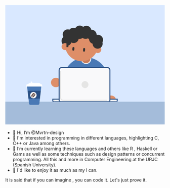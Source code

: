 
![](https://github.com/Mvrtn-design/Mvrtn-design/blob/main/blue_boy_typing_nothought.gif)

- 👋 Hi, I’m @Mvrtn-design
- 👀 I'm interested in programming in different languages, highlighting C, C++ or Java among others. 
- 🌱 I’m currently learning these languages and others like R , Haskell or Gams as well as some techniques such as design patterns or concurrent programming. All this and more in Computer Engineering at the URJC (Spanish University).
- 💞️ I´d like to enjoy it as much as my I can.

It is said that if you can imagine , you can code it. Let's just prove it.

